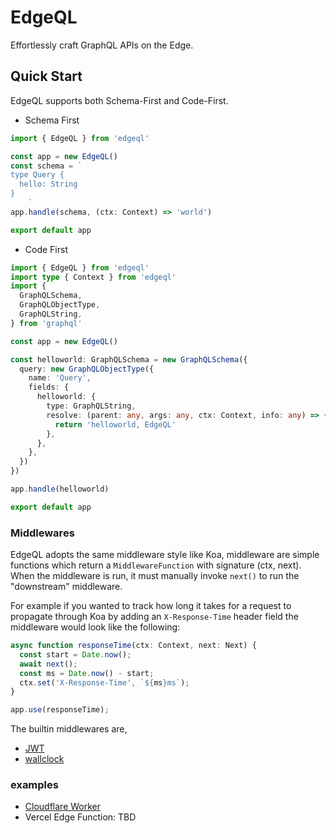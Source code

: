 # EdgeQL

Effortlessly craft GraphQL APIs on the Edge.

## Quick Start

EdgeQL supports both Schema-First and Code-First.

* Schema First

```typescript
import { EdgeQL } from 'edgeql'

const app = new EdgeQL()
const schema = `
type Query {
  hello: String
}
    `
app.handle(schema, (ctx: Context) => 'world')

export default app
```

* Code First

```typescript
import { EdgeQL } from 'edgeql'
import type { Context } from 'edgeql'
import {
  GraphQLSchema,
  GraphQLObjectType,
  GraphQLString,
} from 'graphql'

const app = new EdgeQL()

const helloworld: GraphQLSchema = new GraphQLSchema({
  query: new GraphQLObjectType({
    name: 'Query',
    fields: {
      helloworld: {
        type: GraphQLString,
        resolve: (parent: any, args: any, ctx: Context, info: any) => {
          return 'helloworld, EdgeQL'
        },
      },
    },
  })
})

app.handle(helloworld)

export default app
```

### Middlewares

EdgeQL adopts the same middleware style like Koa, middleware are simple functions which return a `MiddlewareFunction` with signature (ctx, next). When the middleware is run, it must manually invoke `next()` to run the "downstream" middleware.

For example if you wanted to track how long it takes for a request to propagate through Koa by adding an `X-Response-Time` header field the middleware would look like the following:

```typescript
async function responseTime(ctx: Context, next: Next) {
  const start = Date.now();
  await next();
  const ms = Date.now() - start;
  ctx.set('X-Response-Time', `${ms}ms`);
}

app.use(responseTime);
```

The builtin middlewares are,

* [JWT](src/middleware/jwt)
* [wallclock](src/middleware/wallclock)

### examples

* [Cloudflare Worker](https://github.com/metrue/EdgeQL/tree/master/examples/cloudflare/helloworld)
* Vercel Edge Function: TBD
